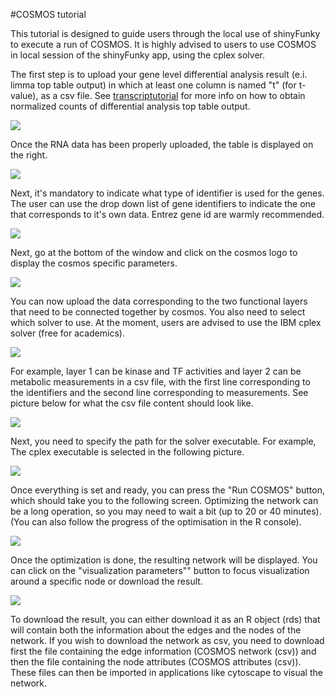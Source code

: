 #COSMOS tutorial

This tutorial is designed to guide users through the local use of shinyFunky to execute a run of COSMOS. It is highly advised to users to use COSMOS in local session of the shinyFunky app, using the cplex solver.

The first step is to upload your gene level differential analysis result (e.i. limma top table output) in which at least one column is named "t" (for t-value), as a csv file.  See [transcriptutorial](https://github.com/saezlab/transcriptutorial) for more info on how to obtain normalized counts of differential analysis top table output.

![](01_upload_expression/01_upload_expression.001.png)

Once the RNA data has been properly uploaded, the table is displayed on the right.

![](02_display_table/02_display_table.001.png)

Next, it's mandatory to indicate what type of identifier is used for the genes. The user can use the drop down list of gene identifiers to indicate the one that corresponds to it's own data. Entrez gene id are warmly recommended.

![](03_gene_id/03_gene_id.001.png)

Next, go at the bottom of the window and click on the cosmos logo to display the cosmos specific parameters.

![](04_cosmos_logo/04_cosmos_logo.001.png)

You can now upload the data corresponding to the two functional layers that need to be connected together by cosmos. You also need to select which solver to use. At the moment, users are advised to use the IBM cplex solver (free for academics).

![](05_cosmos_paramters/05_cosmos_paramters.001.png)

For example, layer 1 can be kinase and TF activities and layer 2 can be metabolic measurements in a csv file, with the first line corresponding to the identifiers and the second line corresponding to measurements. See picture below for what the csv file content should look like.

![](06_csv_exmaple/06_csv_exmaple.001.png)

Next, you need to specify the path for the solver executable. For example, The cplex executable is selected in the following picture.

![](07_cplex_path/07_cplex_path.001.png)

Once everything is set and ready, you can press the "Run COSMOS" button, which should take you to the following screen. Optimizing the network can be a long operation, so you may need to wait a bit (up to 20 or 40 minutes). (You can also follow the progress of the optimisation in the R console).

![](08_running_cosmos/08_running_cosmos.001.png)

Once the optimization is done, the resulting network will be displayed. You can click on the "visualization parameters"" button to focus visualization around a specific node or download the result.

![](09_network_vis/09_network_vis.001.png)

To download the result, you can either download it as an R object (rds) that will contain both the information about the edges and the nodes of the network. If you wish to download the network as csv, you need to download first the file containing the edge information (COSMOS network (csv)) and then the file containing the node attributes (COSMOS attributes (csv)). These files can then be imported in applications like cytoscape to visual the network.







